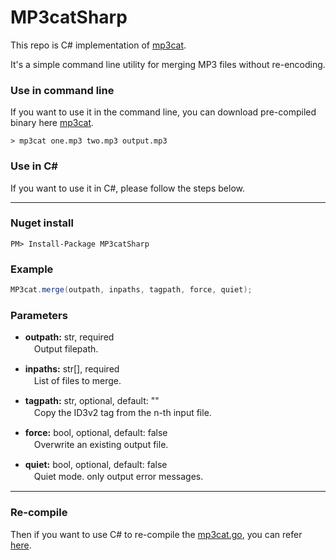 # MP3catSharp  

This repo is C# implementation of [mp3cat](https://github.com/dmulholl/mp3cat).  

It's a simple command line utility for merging MP3 files without re-encoding.  

### Use in command line  

If you want to use it in the command line, you can download pre-compiled binary here [mp3cat](https://github.com/dmulholl/mp3cat).  

```
> mp3cat one.mp3 two.mp3 output.mp3
```

### Use in C#    

If you want to use it in C#, please follow the steps below.  

---  

### Nuget install  

```
PM> Install-Package MP3catSharp
```

### Example  

```C#
MP3cat.merge(outpath, inpaths, tagpath, force, quiet);
```

### Parameters  

* **outpath:** str, required  
　Output filepath.  

* **inpaths:** str[], required  
　List of files to merge.  

* **tagpath:** str, optional, default: ""  
　Copy the ID3v2 tag from the n-th input file.  

* **force:** bool, optional, default: false    
　Overwrite an existing output file.  

* **quiet:** bool, optional, default: false    
　Quiet mode. only output error messages.  

---  

### Re-compile  

Then if you want to use C# to re-compile the [mp3cat.go](https://github.com/dmulholl/mp3cat), you can refer [here](https://github.com/fysh711426/MP3catSharp/blob/master/mp3cat/Program.cs).  